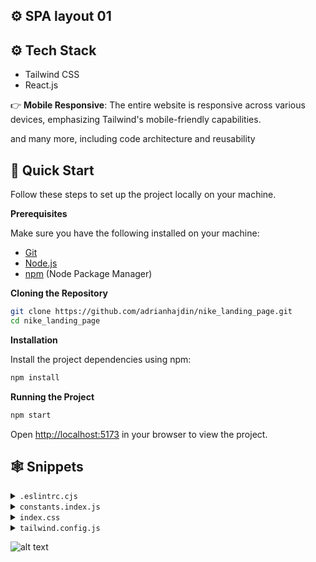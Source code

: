 ## <a name="tech-stack">⚙️ SPA layout 01</a>

## <a name="tech-stack">⚙️ Tech Stack</a>

- Tailwind CSS
- React.js

👉 **Mobile Responsive**: The entire website is responsive across various devices, emphasizing Tailwind's mobile-friendly capabilities.

and many more, including code architecture and reusability

## <a name="quick-start">🤸 Quick Start</a>

Follow these steps to set up the project locally on your machine.

**Prerequisites**

Make sure you have the following installed on your machine:

- [Git](https://git-scm.com/)
- [Node.js](https://nodejs.org/en)
- [npm](https://www.npmjs.com/) (Node Package Manager)

**Cloning the Repository**

```bash
git clone https://github.com/adrianhajdin/nike_landing_page.git
cd nike_landing_page
```

**Installation**

Install the project dependencies using npm:

```bash
npm install
```

**Running the Project**

```bash
npm start
```

Open [http://localhost:5173](http://localhost:5173) in your browser to view the project.

## <a name="snippets">🕸️ Snippets</a>

<details>
<summary><code>.eslintrc.cjs</code></summary>

```javascript
module.exports = {
  root: true,
  env: { browser: true, es2020: true },
  extends: [
    "eslint:recommended",
    "plugin:react/recommended",
    "plugin:react/jsx-runtime",
    "plugin:react-hooks/recommended",
  ],
  ignorePatterns: ["dist", ".eslintrc.cjs"],
  parserOptions: { ecmaVersion: "latest", sourceType: "module" },
  settings: { react: { version: "18.2" } },
  plugins: ["react-refresh"],
  rules: {
    "react-refresh/only-export-components": [
      "warn",
      { allowConstantExport: true },
    ],
    "react/prop-types": 0,
  },
};
```

</details>

<details>
<summary><code>constants.index.js</code></summary>

```javascript
import {
  facebook,
  instagram,
  shieldTick,
  support,
  truckFast,
  twitter,
} from "../assets/icons";
import {
  bigShoe1,
  bigShoe2,
  bigShoe3,
  customer1,
  customer2,
  shoe4,
  shoe5,
  shoe6,
  shoe7,
  thumbnailShoe1,
  thumbnailShoe2,
  thumbnailShoe3,
} from "../assets/images";

export const navLinks = [
  { href: "#home", label: "Home" },
  { href: "#about-us", label: "About Us" },
  { href: "#products", label: "Products" },
  { href: "#contact-us", label: "Contact Us" },
];

export const shoes = [
  {
    thumbnail: thumbnailShoe1,
    bigShoe: bigShoe1,
  },
  {
    thumbnail: thumbnailShoe2,
    bigShoe: bigShoe2,
  },
  {
    thumbnail: thumbnailShoe3,
    bigShoe: bigShoe3,
  },
];

export const statistics = [
  { value: "1k+", label: "Brands" },
  { value: "500+", label: "Shops" },
  { value: "250k+", label: "Customers" },
];

export const products = [
  {
    imgURL: shoe4,
    name: "Demo-01",
    price: "$00.20",
  },
  {
    imgURL: shoe5,
    name: "Demo-10",
    price: "$10.20",
  },
  {
    imgURL: shoe6,
    name: "Demo-100",
    price: "$20.20",
  },
  {
    imgURL: shoe7,
    name: "Demo-001",
    price: "$30.20",
  },
];

export const services = [
  {
    imgURL: truckFast,
    label: "Lorem Ipsum",
    subtext:
      "Contrary to popular belief, Lorem Ipsum is not simply random text. It has roots in.",
  },
  {
    imgURL: shieldTick,
    label: "Lorem Ipsum",
    subtext:
      "Experience worry-free transactions with our secure payment options.",
  },
  {
    imgURL: support,
    label: "Lorem Ipsum",
    subtext:
      "Experience worry-free transactions with our secure payment options.",
  },
];

export const reviews = [
  {
    imgURL: customer1,
    customerName: "Lorem Ipsum",
    rating: 4.5,
    feedback:
      "Lorem Ipsum is simply dummy text of the printing and typesetting industry. Lorem Ipsum has been the industry's standard dummy",
  },
  {
    imgURL: customer2,
    customerName: "Lorem Ipsum",
    rating: 4.5,
    feedback:
      "Lorem Ipsum is simply dummy text of the printing and typesetting industry. Lorem Ipsum has been the industry's standard dummy",
  },
];

export const footerLinks = [
  {
    title: "Products",
    links: [
      { name: "Lorem Ipsum", link: "/" },
      { name: "Lorem Ipsum", link: "/" },
      { name: "Lorem Ipsum", link: "/" },
      { name: "Lorem Ipsum", link: "/" },
      { name: "Lorem Ipsum", link: "/" },
      { name: "Lorem Ipsum", link: "/" },
    ],
  },
  {
    title: "Help",
    links: [
      { name: "About us", link: "/" },
      { name: "FAQs", link: "/" },
      { name: "How it works", link: "/" },
      { name: "Privacy policy", link: "/" },
      { name: "Payment policy", link: "/" },
    ],
  },
  {
    title: "Get in touch",
    links: [
      { name: "customer@test.com", link: "mailto:customer@test.com" },
      { name: "+92554862354", link: "tel:+92554862354" },
    ],
  },
];

export const socialMedia = [
  { src: facebook, alt: "facebook logo" },
  { src: twitter, alt: "twitter logo" },
  { src: instagram, alt: "instagram logo" },
];
```

</details>

<details>
<summary><code>index.css</code></summary>

```css
@import url("https://fonts.googleapis.com/css2?family=Montserrat:wght@100;200;300;400;500;600;700;800;900&family=Palanquin:wght@100;200;300;400;500;600;700&display=swap");
@import url("https://fonts.googleapis.com/css2?family=Palanquin:wght@100;200;300;400;500;600;700&display=swap");

@tailwind base;
@tailwind components;
@tailwind utilities;

* {
  margin: 0;
  padding: 0;
  box-sizing: border-box;
  scroll-behavior: smooth;
}

@layer components {
  .max-container {
    max-width: 1440px;
    margin: 0 auto;
  }

  .input {
    @apply sm:flex-1 max-sm:w-full text-base leading-normal text-slate-gray pl-5 max-sm:p-5 outline-none sm:border-none border max-sm:border-slate-gray max-sm:rounded-full;
  }
}

@layer utilities {
  .padding {
    @apply sm:px-16 px-8 sm:py-24 py-12;
  }

  .padding-x {
    @apply sm:px-16 px-8;
  }

  .padding-y {
    @apply sm:py-24 py-12;
  }

  .padding-l {
    @apply sm:pl-16 pl-8;
  }

  .padding-r {
    @apply sm:pr-16 pr-8;
  }

  .padding-t {
    @apply sm:pt-24 pt-12;
  }

  .padding-b {
    @apply sm:pb-24 pb-12;
  }

  .info-text {
    @apply font-montserrat text-slate-gray text-lg leading-7;
  }
}
```

</details>

<details>
<summary><code>tailwind.config.js</code></summary>

```javascript
/** @type {import('tailwindcss').Config} */
export default {
  content: ["./index.html", "./src/**/*.{js,ts,jsx,tsx}"],
  theme: {
    fontSize: {
      xs: ["12px", "16px"],
      sm: ["14px", "20px"],
      base: ["16px", "19.5px"],
      lg: ["18px", "21.94px"],
      xl: ["20px", "24.38px"],
      "2xl": ["24px", "29.26px"],
      "3xl": ["28px", "50px"],
      "4xl": ["48px", "58px"],
      "8xl": ["96px", "106px"],
    },
    extend: {
      fontFamily: {
        palanquin: ["Palanquin", "sans-serif"],
        montserrat: ["Montserrat", "sans-serif"],
      },
      colors: {
        primary: "#ECEEFF",
        "coral-red": "#FF6452",
        "slate-gray": "#6D6D6D",
        "pale-blue": "#F5F6FF",
        "white-400": "rgba(255, 255, 255, 0.80)",
      },
      boxShadow: {
        "3xl": "0 10px 40px rgba(0, 0, 0, 0.1)",
      },
      backgroundImage: {
        hero: "url('assets/images/collection-background.svg')",
        card: "url('assets/images/thumbnail-background.svg')",
      },
      screens: {
        wide: "1440px",
      },
    },
  },
  plugins: [],
};
```

</details>

![alt text](https://github.com/pingmeorayush/spa-layout-01/blob/master/image.png)


